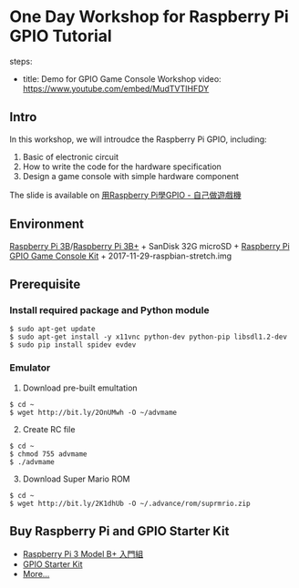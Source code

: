 # One Day Workshop for Raspberry Pi GPIO Tutorial

steps:
- title: Demo for GPIO Game Console Workshop
  video: https://www.youtube.com/embed/MudTVTIHFDY

## Intro
In this workshop, we will introudce the Raspberry Pi GPIO, including:
1. Basic of electronic circuit
2. How to write the code for the hardware specification
3. Design a game console with simple hardware component

The slide is available on [用Raspberry Pi學GPIO - 自己做遊戲機](https://www.slideshare.net/raspberrypi-tw/gpio-gameconsolestarterkit)


## Environment
[Raspberry Pi 3B](https://www.raspberrypi.com.tw/10684/55/)/[Raspberry Pi 3B+](https://www.raspberrypi.com.tw/19429/57/) + SanDisk 32G microSD  + [Raspberry Pi GPIO Game Console Kit](https://www.raspberrypi.com.tw/2557/gpio-game-console-starter-kit/) + 2017-11-29-raspbian-stretch.img

## Prerequisite
### Install required package and Python module
```shell  
$ sudo apt-get update
$ sudo apt-get install -y x11vnc python-dev python-pip libsdl1.2-dev 
$ sudo pip install spidev evdev
```

### Emulator
1. Download pre-built emultation
```shell  
$ cd ~
$ wget http://bit.ly/2OnUMwh -O ~/advmame
```

2. Create RC file
```shell  
$ cd ~
$ chmod 755 advmame
$ ./advmame
```

3. Download Super Mario ROM
```shell  
$ cd ~
$ wget http://bit.ly/2K1dhUb -O ~/.advance/rom/suprmrio.zip
```

## Buy Raspberry Pi and GPIO Starter Kit
* [Raspberry Pi 3 Model B+ 入門組](https://www.raspberrypi.com.tw/21212/pi-3-b-plus-microsd-power-supply/)
* [GPIO Starter Kit](https://www.raspberrypi.com.tw/2557/gpio-game-console-starter-kit/)
* [More...](https://www.raspberrypi.com.tw/purchase/)
